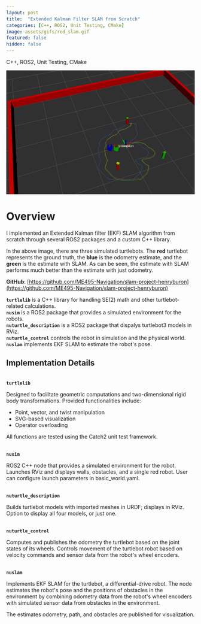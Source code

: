 ```yaml
---
layout: post
title:  "Extended Kalman Filter SLAM from Scratch"
categories: [C++, ROS2, Unit Testing, CMake]
image: assets/gifs/red_slam.gif
featured: false
hidden: false
---
```


C++, ROS2, Unit Testing, CMake

<!-- ![SLAM](/assets/images/slam_env.png) -->

![SLAM](/assets/images/slam_img.png)

# Overview


I implemented an Extended Kalman filter (EKF) SLAM algorithm from scratch through several ROS2 packages and a custom C++ library.

In the above image, there are three simulated turtlebots. The **red** turtlebot represents the ground truth, the **blue** is the odometry estimate, and the **green** is the estimate with SLAM. As can be seen, the estimate with SLAM performs much better than the estimate with just odometry.

**GitHub**: [https://github.com/ME495-Navigation/slam-project-henryburon](https://github.com/ME495-Navigation/slam-project-henryburon)

**`turtlelib`** is a C++ library for handling SE(2) math and other turtlebot-related calculations.  
**`nusim`** is a ROS2 package that provides a simulated environment for the robots.  
**`nuturtle_description`** is a ROS2 package that dispalys turtlebot3 models in RViz.  
**`nuturtle_control`** controls the robot in simulation and the physical world.  
**`nuslam`** implements EKF SLAM to estimate the robot's pose.  

<!-- ## Extended Kalman Filter SLAM

EKF SLAM estimates the robot's pose (position and orientation) as it constructs a map of its environment.

The algorithm works by -->




## Implementation Details

<div style="background-color: white; height: 1px;"></div>

**`turtlelib`**

Designed to facilitate geometric computations and two-dimensional rigid body transformations. Provided functionalities include:  
* Point, vector, and twist manipulation
* SVG-based visualization
* Operator overloading

All functions are tested using the Catch2 unit test framework.

<div style="background-color: white; height: 1px;"></div>

**`nusim`**  

ROS2 C++ node that provides a simulated environment for the robot. Launches RViz and displays walls, obstacles, and a single red robot. User can configure launch parameters in basic_world.yaml.

<div style="background-color: white; height: 1px;"></div>

**`nuturtle_description`**    

Builds turtlebot models with imported meshes in URDF; displays in RViz. Option to display all four models, or just one.

<div style="background-color: white; height: 1px;"></div>

**`nuturtle_control`**

Computes and publishes the odometry the turtlebot based on the joint states of its wheels. Controls movement of the turtlebot robot based on velocity commands and sensor data from the robot's wheel encoders. 

<div style="background-color: white; height: 1px;"></div>

**`nuslam`**

Implements EKF SLAM for the turtlebot, a differential-drive robot. The node estimates the robot's pose and the positions of obstacles in the environment by combining odometry data from the robot's wheel encoders with simulated sensor data from obstacles in the environment.

The estimates odometry, path, and obstacles are published for visualization.